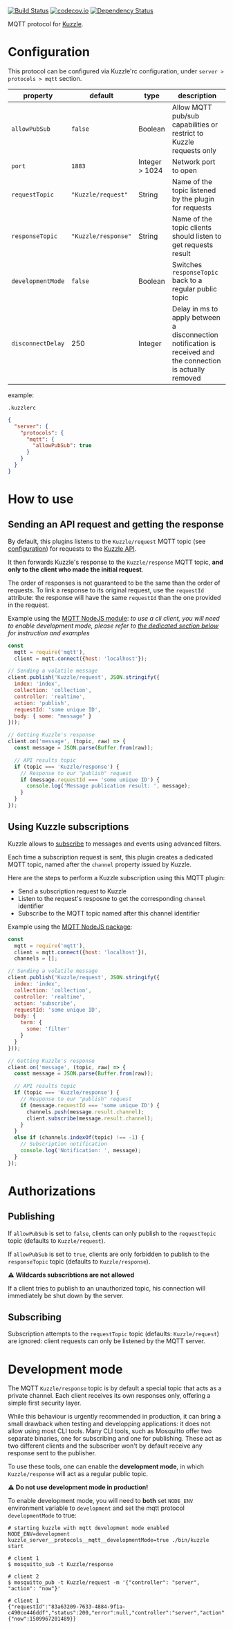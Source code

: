 [![Build Status](https://travis-ci.org/kuzzleio/kuzzle-plugin-mqtt.svg?branch=master)](https://travis-ci.org/kuzzleio/kuzzle-plugin-mqtt) [![codecov.io](http://codecov.io/github/kuzzleio/kuzzle-plugin-mqtt/coverage.svg?branch=master)](http://codecov.io/github/kuzzleio/kuzzle-plugin-mqtt?branch=master) [![Dependency Status](https://david-dm.org/kuzzleio/kuzzle-plugin-mqtt.svg)](https://david-dm.org/kuzzleio/kuzzle-plugin-mqtt)


MQTT protocol for [Kuzzle](https://github.com/kuzzleio/kuzzle).

# Configuration

This protocol can be configured via Kuzzle'rc configuration, under `server > protocols > mqtt` section.

| property | default | type | description
|---|---|---|---
| ``allowPubSub`` | `false` | Boolean | Allow MQTT pub/sub capabilities or restrict to Kuzzle requests only 
| ``port`` | ``1883`` | Integer > 1024 | Network port to open 
| ``requestTopic`` | ``"Kuzzle/request"`` | String | Name of the topic listened by the plugin for requests 
| ``responseTopic`` | ``"Kuzzle/response"`` | String | Name of the topic clients should listen to get requests result 
| ``developmentMode`` | `false` | Boolean | Switches `responseTopic` back to a regular public topic
| ``disconnectDelay`` | 250 | Integer | Delay in ms to apply between a disconnection notification is received and the connection is actually removed

example:

`.kuzzlerc`  
```json
{
  "server": {
    "protocols": {
      "mqtt": {
        "allowPubSub": true
      }
    }
  }
}
```

# How to use

## Sending an API request and getting the response

By default, this plugins listens to the `Kuzzle/request` MQTT topic (see [configuration](#configuration)) for requests to the [Kuzzle API](http://docs.kuzzle.io/api-documentation).

It then forwards Kuzzle's response to the `Kuzzle/response` MQTT topic, **and only to the client who made the initial request**.

The order of responses is not guaranteed to be the same than the order of requests.
To link a response to its original request, use the `requestId` attribute: the response will have the same `requestId` than the one provided in the request.

Example using the [MQTT NodeJS module](https://www.npmjs.com/package/mqtt):
_to use a cli client, you will need to enable development mode, please refer to [the dedicated section below](#development-mode) for instruction and examples_

```js
const
  mqtt = require('mqtt'),
  client = mqtt.connect({host: 'localhost'});

// Sending a volatile message
client.publish('Kuzzle/request', JSON.stringify({
  index: 'index',
  collection: 'collection',
  controller: 'realtime',
  action: 'publish',
  requestId: 'some unique ID',
  body: { some: "message" }
}));

// Getting Kuzzle's response
client.on('message', (topic, raw) => {
  const message = JSON.parse(Buffer.from(raw));

  // API results topic
  if (topic === 'Kuzzle/response') {
    // Response to our "publish" request
    if (message.requestId === 'some unique ID') {
      console.log('Message publication result: ', message);
    }
  }
});
```

## Using Kuzzle subscriptions

Kuzzle allows to [subscribe](http://docs.kuzzle.io/api-documentation/controller-realtime/subscribe/) to messages and events using advanced filters.

Each time a subscription request is sent, this plugin creates a dedicated MQTT topic, named after the `channel` property issued by Kuzzle.

Here are the steps to perform a Kuzzle subscription using this MQTT plugin:

* Send a subscription request to Kuzzle
* Listen to the request's resposne to get the corresponding `channel` identifier
* Subscribe to the MQTT topic named after this channel identifier

Example using the [MQTT NodeJS package](https://www.npmjs.com/package/mqtt):

```js
const
  mqtt = require('mqtt'),
  client = mqtt.connect({host: 'localhost'}),
  channels = [];

// Sending a volatile message
client.publish('Kuzzle/request', JSON.stringify({
  index: 'index',
  collection: 'collection',
  controller: 'realtime',
  action: 'subscribe',
  requestId: 'some unique ID',
  body: {
    term: {
      some: 'filter'
    }
  }
}));

// Getting Kuzzle's response
client.on('message', (topic, raw) => {
  const message = JSON.parse(Buffer.from(raw));

  // API results topic
  if (topic === 'Kuzzle/response') {
    // Response to our "publish" request
    if (message.requestId === 'some unique ID') {
      channels.push(message.result.channel);
      client.subscribe(message.result.channel);
    }
  }
  else if (channels.indexOf(topic) !== -1) {
    // Subscription notification
    console.log('Notification: ', message);
  }
});
```

# Authorizations

## Publishing

If ``allowPubSub`` is set to `false`, clients can only publish to the `requestTopic` topic (defaults to `Kuzzle/request`).

If `allowPubSub` is set to `true`, clients are only forbidden to publish to the `responseTopic` topic (defaults to `Kuzzle/response`).

:warning: **Wildcards subscribtions are not allowed**

If a client tries to publish to an unauthorized topic, his connection will immediately be shut down by the server.

## Subscribing

Subscription attempts to the ``requestTopic`` topic (defaults: `Kuzzle/request`) are ignored: client requests can only be listened by the MQTT server.

# Development mode

The MQTT `Kuzzle/response` topic is by default a special topic that acts as a private channel. Each client receives its own responses only, offering a simple first security layer.

While this behaviour is urgently recommended in production, it can bring a small drawback when testing and developping applications: it does not allow using most CLI tools.
Many CLI tools, such as Mosquitto offer two separate binaries, one for subscribing and one for publishing. These act as two different clients and the subscriber won't by default receive any response sent to the publisher.

To use these tools, one can enable the **development mode**, in which `Kuzzle/response` will act as a regular public topic.

:warning: **Do not use development mode in production!**

To enable development mode, you will need to **both** set `NODE_ENV` environment variable to `development` and set the mqtt protocol `developmentMode` to true:

```
# starting kuzzle with mqtt development mode enabled
NODE_ENV=development kuzzle_server__protocols__mqtt__developmentMode=true ./bin/kuzzle start

# client 1
$ mosquitto_sub -t Kuzzle/response

# client 2
$ mosquitto_pub -t Kuzzle/request -m '{"controller": "server", "action": "now"}'

# client 1
{"requestId":"83a63209-7633-4884-9f1a-c490ce446ddf","status":200,"error":null,"controller":"server","action":"now","collection":null,"index":null,"volatile":null,"result":{"now":1509967201489}}
```

